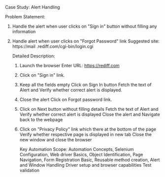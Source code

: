 Case Study: Alert Handling 

Problem Statement:
1. Handle the alert when user clicks on "Sign in" button without filling any information
2. Handle alert when user clicks on "Forgot Password" link Suggested site: https://mail .rediff.com/cgi-bin/login.cgi
      
    Detailed Description:
   1.  Launch the browser Enter URL: https://rediff.com
   2. Click on "Sign in" link.
   3. Keep all the fields empty Click on Sign In button Fetch the text of Alert and Verify whether correct alert is displayed.
   4. Close the alert Click on Forgot password link.
   5. Click on Next button without filling details Fetch the text of Alert and Verify whether correct alert is displayed Close the alert and Navigate back to the webpage
   6. Click on "Privacy Policy" link which there at the bottom of the page Verify whether respective page is displayed in new tab Close the new window and close the browser
      
       Key Automation Scope: Automation Concepts,
                             Selenium Configuration,
                             Web driver Basics,
                             Object Identification,
                             Page Navigation,
                             Form Registration Basic,
                             Reusable method creation,
                             Alert and Window Handling Driver setup and
                             browser capabilities Test validation
